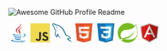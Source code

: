 <animated-image data-catalyst=""><a target="_blank" rel="noopener noreferrer" href=""
     data-target="animated-image.originalLink"><img alt="Awesome GitHub Profile Readme" 
     src="https://camo.githubusercontent.com/5ddf73ad3a205111cf8c686f687fc216c2946a75005718c8da5b837ad9de78c9/68747470733a2f2f7468756d62732e6766796361742e636f6d2f4576696c4e657874446576696c666973682d736d616c6c2e676966" style="max-width: 100%; display: inline-block;" data-target="animated-image.originalImage"></a>
  <p dir="auto">
        <code><a target="_blank" rel="noopener noreferrer" href="https://github.com/devicons/devicon/blob/master/icons/java/java-original.svg"><img alt="java" width="40px" src="https://github.com/devicons/devicon/raw/master/icons/java/java-original.svg" style="max-width: 100%;"></a></code>
        <code><a target="_blank" rel="noopener noreferrer"href="https://github.com/devicons/devicon/blob/1119b9f84c0290e0f0b38982099a2bd027a48bf1/icons/javascript/javascript-original.svg"><img alt="spring" width="40px" src="https://github.com/devicons/devicon/blob/1119b9f84c0290e0f0b38982099a2bd027a48bf1/icons/javascript/javascript-original.svg" style="max-width: 100%;"></a></code>
        <code><a target="_blank" rel="noopener noreferrer" href="https://github.com/devicons/devicon/blob/master/icons/mysql/mysql-original.svg"><img alt="mysql" width="40px" src="https://github.com/devicons/devicon/raw/master/icons/mysql/mysql-original.svg" style="max-width: 100%;"></a></code>
        <code><a target="_blank" rel="noopener noreferrer" href=https://github.com/devicons/devicon/blob/1119b9f84c0290e0f0b38982099a2bd027a48bf1/icons/html5/html5-original.svg><img alt="mysql" width="40px" src=https://github.com/devicons/devicon/blob/1119b9f84c0290e0f0b38982099a2bd027a48bf1/icons/html5/html5-original.svg style="max-width: 100%;"></a></code>
       <code><a target="_blank" rel="noopener noreferrer" href="https://github.com/devicons/devicon/blob/1119b9f84c0290e0f0b38982099a2bd027a48bf1/icons/css3/css3-original.svg"><img alt="java" width="40px" src="https://github.com/devicons/devicon/blob/1119b9f84c0290e0f0b38982099a2bd027a48bf1/icons/css3/css3-original.svg" style="max-width: 100%;"></a></code> 
         <code><a target="_blank" rel="noopener noreferrer" href="https://github.com/devicons/devicon/blob/1119b9f84c0290e0f0b38982099a2bd027a48bf1/icons/css3/css3-original.svg"><img alt="java" width="40px" src="https://github.com/devicons/devicon/blob/master/icons/spring/spring-original.svg" style="max-width: 100%;"></a></code> 
                 <code><a target="_blank" rel="noopener noreferrer" href="https://github.com/devicons/devicon/blob/1119b9f84c0290e0f0b38982099a2bd027a48bf1/icons/css3/css3-original.svg"><img alt="java" width="40px" src="https://github.com/devicons/devicon/blob/1119b9f84c0290e0f0b38982099a2bd027a48bf1/icons/angularjs/angularjs-original.svg" style="max-width: 100%;"></a></code> 

